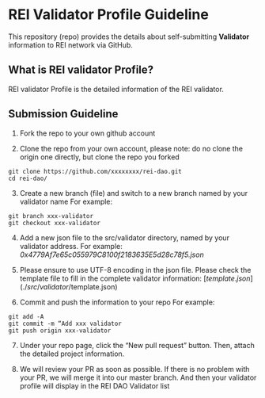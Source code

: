 # REI Validator Profile Guideline

This repository (repo) provides the details about self-submitting **Validator** information to REI network via GitHub.

## What is REI validator Profile?

REI validator Profile is the detailed information of the REI validator. 

## Submission Guideline

1. Fork the repo to your own github account

2. Clone the repo from your own account, please note: do no clone the origin one directly, but clone the repo you forked
```
git clone https://github.com/xxxxxxxx/rei-dao.git
cd rei-dao/
```

3. Create a new branch (file) and switch to a new branch named by your validator name
  For example:
```
git branch xxx-validator
git checkout xxx-validator
```

4. Add a new json file to the src/validator directory, named by your validator address. 
  For example:
  *0x4779Af7e65c055979C8100f2183635E5d28c78f5.json*

5. Please ensure to use UTF-8 encoding in the json file. Please check the template file to fill in the complete validator information: [$template.json](./src/validator/$template.json)

6. Commit and push the information to your repo
  For example:
```
git add -A
git commit -m “Add xxx validator
git push origin xxx-validator
```

7. Under your repo page, click the “New pull request” button. Then, attach the detailed  project information.

8. We will review your PR as soon as possible. If there is no problem with your PR, we will merge it into our master branch.
And then your validator profile will display in the REI DAO Validator list


